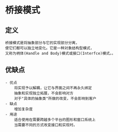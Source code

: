 # 桥接模式
## 定义
    桥接模式是将抽象部分与它的实现部分分离，
    使它们都可以独立地变化。它是一种对象结构型模式，
    又称为柄体(Handle and Body)模式或接口(Interfce)模式。。
## 优缺点
    - 优点
        将实现予以解耦，让它与界面之间不再永久绑定
        抽象和实现独立拓展，不会影响对方
        对于"具体的抽象类"所做的改变，不会影响到客户
    - 缺点
        增加复杂度
    - 用途
        适合使用在需要跨越多个平台的图形和窗口系统上
        当需要不同的方式改变接口和实现时。
 